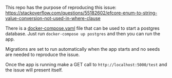 This repo has the purpose of reproducing this issue: https://stackoverflow.com/questions/55182602/efcore-enum-to-string-value-conversion-not-used-in-where-clause


There is a [docker-compose.yaml](docker-compose.yaml) file that can be used to start a postgres database.
Just run `docker-compose up postgres` and then you can run the app.


Migrations are set to run automatically when the app starts and no seeds are needed to reproduce the issue.

Once the app is running make a GET call to `http://localhost:5000/test` and the issue will present itself.
